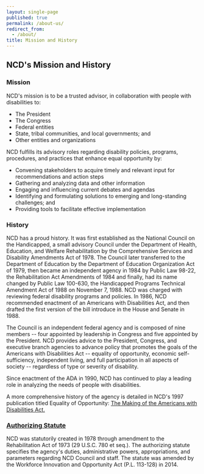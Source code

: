 ```yaml
---
layout: single-page
published: true
permalink: /about-us/
redirect_from:
  - /about/
title: Mission and History
---
```

## NCD's Mission and History

### Mission

NCD's mission is to be a trusted advisor, in collaboration with people with disabilities to:

* The President
* The Congress
* Federal entities
* State, tribal communities, and local governments; and
* Other entities and organizations

NCD fulfills its advisory roles regarding disability policies, programs, procedures, and practices that enhance equal opportunity by:

* Convening stakeholders to acquire timely and relevant input for recommendations and action steps
* Gathering and analyzing data and other information
* Engaging and influencing current debates and agendas
* Identifying and formulating solutions to emerging and long-standing challenges; and
* Providing tools to facilitate effective implementation

### History

NCD has a proud history. It was first established as the National Council on the Handicapped, a small advisory Council under the Department of Health, Education, and Welfare Rehabilitation by the Comprehensive Services and Disability Amendments Act of 1978. The Council later transferred to the Department of Education by the Department of Education Organization Act of 1979, then became an independent agency in 1984 by Public Law 98-22, the Rehabilitation Act Amendments of 1984 and finally, had its name changed by Public Law 100-630, the Handicapped Programs Technical Amendment Act of 1988 on November 7, 1988. NCD was charged with reviewing federal disability programs and policies. In 1986, NCD recommended enactment of an Americans with Disabilities Act, and then drafted the first version of the bill introduce in the House and Senate in 1988. 

The Council is an independent federal agency and is composed of nine members -- four appointed by leadership in Congress and five appointed by the President. NCD provides advice to the President, Congress, and executive branch agencies to advance policy that promotes the goals of the Americans with Disabilities Act -- equality of opportunity, economic self-sufficiency, independent living, and full participation in all aspects of society -- regardless of type or severity of disability.

Since enactment of the ADA in 1990, NCD has continued to play a leading role in analyzing the needs of people with disabilities. 

A more comprehensive history of the agency is detailed in NCD's 1997 publication titled Equality of Opportunity: [The Making of the Americans with Disabilities Act.](https://ncd.gov/publications/1997/equality_of_Opportunity_The_Making_of_the_Americans_with_Disabilities_Act)

### **[Authorizing Statute](https://beta.ncd.gov/about/authorizing-statute/)**

NCD was statutorily created in 1978 through amendment to the Rehabilitation Act of 1973 (29 U.S.C. 780 et seq.). The authorizing statute specifies the agency's duties, administrative powers, appropriations, and parameters regarding NCD Council and staff. The statute was amended by the Workforce Innovation and Opportunity Act (P.L. 113-128) in 2014.
